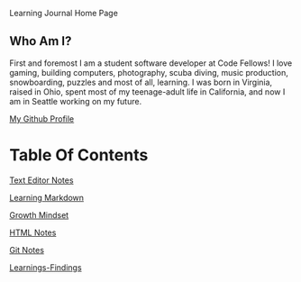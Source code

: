Learning Journal Home Page

## Who Am I?
First and foremost I am a student software developer at Code Fellows! I love gaming, building computers, photography, scuba diving, music production, snowboarding, puzzles and most of all, learning. I was born in Virginia, raised in Ohio, spent most of my teenage-adult life in California, and now I am in Seattle working on my future.

[My Github Profile](https://github.com/LeeThomas13)



# Table Of Contents

[Text Editor Notes](https://leethomas13.github.io/learning-journal/text-editor)


[Learning Markdown](https://leethomas13.github.io/learning-journal/learning-markdown)


[Growth Mindset](https://leethomas13.github.io/learning-journal/growth-mindset)


[HTML Notes](https://leethomas13.github.io/learning-journal/html-readings)

[Git Notes](https://leethomas13.github.io/learning-journal/git-notes)

[Learnings-Findings](https://leethomas13.github.io/learning-journal/lessons)
